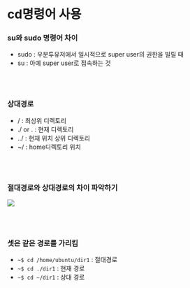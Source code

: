 # cd명령어 사용

### su와 sudo 명령어 차이
* sudo : 우분투유저에서 일시적으로 super user의 권한을 빌릴 때
* su : 아예 super user로 접속하는 것

<br><br>

### 상대경로
* / : 최상위 디렉토리
* ./ or . : 현재 디렉토리
* ../ : 현재 위치 상위 디렉토리
* ~/ : home디렉토리 위치

<br><br>

### 절대경로와 상대경로의 차이 파악하기
<img src="https://user-images.githubusercontent.com/48792230/116706519-af279800-aa08-11eb-96c0-569e88abb1ba.PNG">

<br><br>

### 셋은 같은 경로를 가리킴
* ```~$ cd /home/ubuntu/dir1``` : 절대경로
* ```~$ cd ./dir1``` : 현재 경로
* ```~$ cd ~/dir1``` : 상대 경로


